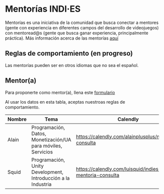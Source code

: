 # Mentorías INDI·ES

Mentorías es una iniciativa de la comunidad que busca conectar a mentores (gente con experiencia en diferentes campos del desarrollo de videojuegos) con   mentoread@s (gente que busca ganar experiencia, principalmente práctica).
Más información acerca de las mentorías [aquí](https://es.wikipedia.org/wiki/Mentor%C3%ADa)

## Reglas de comportamiento (en progreso)
Las mentorías pueden ser en otros idiomas que no sea el español.

## Mentor(a)
Para proponerte como mentor(a), llena este [formulario](https://docs.google.com/forms/d/1GrudLaOhlcfiZmY-q_ENvC6bdhUSwgd72KR31ewOSU0)

Al usar los datos en esta tabla, aceptas nuestroas reglas de comportamiento.

|Nombre|Tema|Calendly|Twitter|Idioma
|---|---|---|---|---|
|Alain|Programación, Datos, Monetización/UA para móviles, Servicios|https://calendly.com/alainplusplus/mentoria-consulta|[@alainplusplus](https://twitter.com/alainplusplus)|ES/EN|
|Squid|Programación, Unity Development, Introducción a la Industria|https://calendly.com/luisquid/indies-mentoria-consulta|[@luisquid](https://twitter.com/luisquid)|ES/EN
